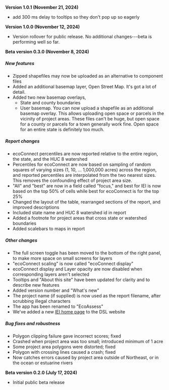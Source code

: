**Version 1.0.1 (November 21, 2024)**

- add 300 ms delay to tooltips so they don't pop up so eagerly

**Version 1.0.0 (November 12, 2024)**

- Version rollover for public release. No additional changes---beta is performing well so far.

**Beta version 0.3.0 (November 8, 2024)**

##### New features
- Zipped shapefiles may now be uploaded as an alternative to component files
- Added an additional basemap layer, Open Street Map. It's got a lot of detail.
- Added two new basemap overlays,
   + State and county boundaries
   + User basemap. You can now upload a shapefile as an additional basemap overlay. This allows
uploading open space or parcels in the vicinity of project areas. These files can't be huge, but
open space for a county or parcels for a town generally work fine. Open space for an entire state 
is definitely too much.

##### Report changes
- ecoConnect percentiles are now reported relative to the entire region, the state, and the HUC 8 watershed
- Percentiles for ecoConnect are now based on sampling of random squares of varying sizes (1, 10, ... 1,000,000 
acres) across the region, and reported percentiles are interpolated from the two nearest sizes. This removes 
the confounding effect of project area size.
- "All" and "best" are now in a field called "focus," and best for IEI is now based on the top 50% of cells
while best for ecoConnect is for the top 25%
- Changed the layout of the table, rearranged sections of the report, and improved descriptions
- Included state name and HUC 8 watershed id in report
- Added a footnote for project areas that cross state or watershed boundaries
- Added scalebars to maps in report


##### Other changes
- The full screen toggle has been moved to the bottom of the right panel, to make more space
on small screens for layers
- "ecoConnect scaling" is now called "ecoConnect display"
- ecoConnect display and Layer opacity are now disabled when corresponding layers aren't selected
- Tooltips and "About this site" have been updated for clarity and to describe new features
- Added version number and "What's new" 
- The project name (if supplied) is now used as the report filename, after scrubbing illegal characters
- The app has been renamed to "EcoAssess"
- We've added a new 
<a href="https://umassdsl.org/index-of-ecological-integrity/" target="_blank" rel="noopener 
noreferrer">IEI home page</a>
to the DSL website

##### Bug fixes and robustness
- Polygon clipping failure gave incorrect scores; fixed
- Crashed when project area was too small; introduced minimum of 1 acre
- Some project area polygons were distorted; fixed
- Polygon with crossing lines caused a crash; fixed
- Now catches errors caused by project area outside of Northeast, or in the ocean or estuarine rivers


**Beta version 0.2.0 (July 17, 2024)**

- Initial public beta release
